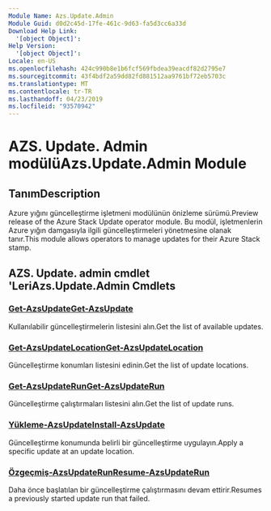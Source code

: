 ```yaml
---
Module Name: Azs.Update.Admin
Module Guid: d0d2c45d-17fe-461c-9d63-fa5d3cc6a33d
Download Help Link:
  '[object Object]': 
Help Version:
  '[object Object]': 
Locale: en-US
ms.openlocfilehash: 424c990b8e1b6fcf569fbdea39eacdf82d2795e7
ms.sourcegitcommit: 43f4bdf2a59dd82fd881512aa9761bf72eb5703c
ms.translationtype: MT
ms.contentlocale: tr-TR
ms.lasthandoff: 04/23/2019
ms.locfileid: "93570942"
---
```

# <span data-ttu-id="24302-101">AZS. Update. Admin modülü</span><span class="sxs-lookup"><span data-stu-id="24302-101">Azs.Update.Admin Module</span></span>
## <span data-ttu-id="24302-102">Tanım</span><span class="sxs-lookup"><span data-stu-id="24302-102">Description</span></span>
<span data-ttu-id="24302-103">Azure yığını güncelleştirme işletmeni modülünün önizleme sürümü.</span><span class="sxs-lookup"><span data-stu-id="24302-103">Preview release of the Azure Stack Update operator module.</span></span>  <span data-ttu-id="24302-104">Bu modül, işletmenlerin Azure yığın damgasıyla ilgili güncelleştirmeleri yönetmesine olanak tanır.</span><span class="sxs-lookup"><span data-stu-id="24302-104">This module allows operators to manage updates for their Azure Stack stamp.</span></span>

## <span data-ttu-id="24302-105">AZS. Update. admin cmdlet 'Leri</span><span class="sxs-lookup"><span data-stu-id="24302-105">Azs.Update.Admin Cmdlets</span></span>
### [<span data-ttu-id="24302-106">Get-AzsUpdate</span><span class="sxs-lookup"><span data-stu-id="24302-106">Get-AzsUpdate</span></span>](Get-AzsUpdate.md)
<span data-ttu-id="24302-107">Kullanılabilir güncelleştirmelerin listesini alın.</span><span class="sxs-lookup"><span data-stu-id="24302-107">Get the list of available updates.</span></span>

### [<span data-ttu-id="24302-108">Get-AzsUpdateLocation</span><span class="sxs-lookup"><span data-stu-id="24302-108">Get-AzsUpdateLocation</span></span>](Get-AzsUpdateLocation.md)
<span data-ttu-id="24302-109">Güncelleştirme konumları listesini edinin.</span><span class="sxs-lookup"><span data-stu-id="24302-109">Get the list of update locations.</span></span>

### [<span data-ttu-id="24302-110">Get-AzsUpdateRun</span><span class="sxs-lookup"><span data-stu-id="24302-110">Get-AzsUpdateRun</span></span>](Get-AzsUpdateRun.md)
<span data-ttu-id="24302-111">Güncelleştirme çalıştırmaları listesini alın.</span><span class="sxs-lookup"><span data-stu-id="24302-111">Get the list of update runs.</span></span>

### [<span data-ttu-id="24302-112">Yükleme-AzsUpdate</span><span class="sxs-lookup"><span data-stu-id="24302-112">Install-AzsUpdate</span></span>](Install-AzsUpdate.md)
<span data-ttu-id="24302-113">Güncelleştirme konumunda belirli bir güncelleştirme uygulayın.</span><span class="sxs-lookup"><span data-stu-id="24302-113">Apply a specific update at an update location.</span></span>

### [<span data-ttu-id="24302-114">Özgeçmiş-AzsUpdateRun</span><span class="sxs-lookup"><span data-stu-id="24302-114">Resume-AzsUpdateRun</span></span>](Resume-AzsUpdateRun.md)
<span data-ttu-id="24302-115">Daha önce başlatılan bir güncelleştirme çalıştırmasını devam ettirir.</span><span class="sxs-lookup"><span data-stu-id="24302-115">Resumes a previously started update run that failed.</span></span>

